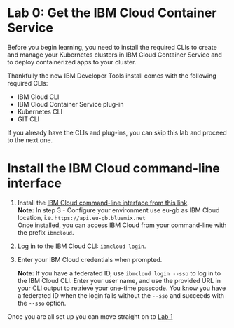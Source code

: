 # Lab 0: Get the IBM Cloud Container Service


Before you begin learning, you need to install the required CLIs to create and manage your Kubernetes clusters in IBM Cloud Container Service and to deploy containerized apps to your cluster.

Thankfully the new IBM Developer Tools install comes with the following required CLIs:

* IBM Cloud CLI
* IBM Cloud Container Service plug-in
* Kubernetes CLI
* GIT CLI

If you already have the CLIs and plug-ins, you can skip this lab and proceed to the next one.

# Install the IBM Cloud command-line interface

1. Install the [IBM Cloud command-line interface from this link](https://cloud.ibm.com/docs/cli?topic=cloud-cli-install-ibmcloud-cli).  
**Note:** In step 3 - Configure your environment use eu-gb as IBM Cloud location, i.e. `https://api.eu-gb.bluemix.net`  
Once installed, you can access IBM Cloud from your command-line with the prefix `ibmcloud`.
2. Log in to the IBM Cloud CLI: `ibmcloud login`.
3. Enter your IBM Cloud credentials when prompted.

   **Note:** If you have a federated ID, use `ibmcloud login --sso` to log in to the IBM Cloud CLI. Enter your user name, and use the provided URL in your CLI output to retrieve your one-time passcode. You know you have a federated ID when the login fails without the `--sso` and succeeds with the `--sso` option.

Once you are all set up you can move straight on to [Lab 1](../Lab1/README.md)

